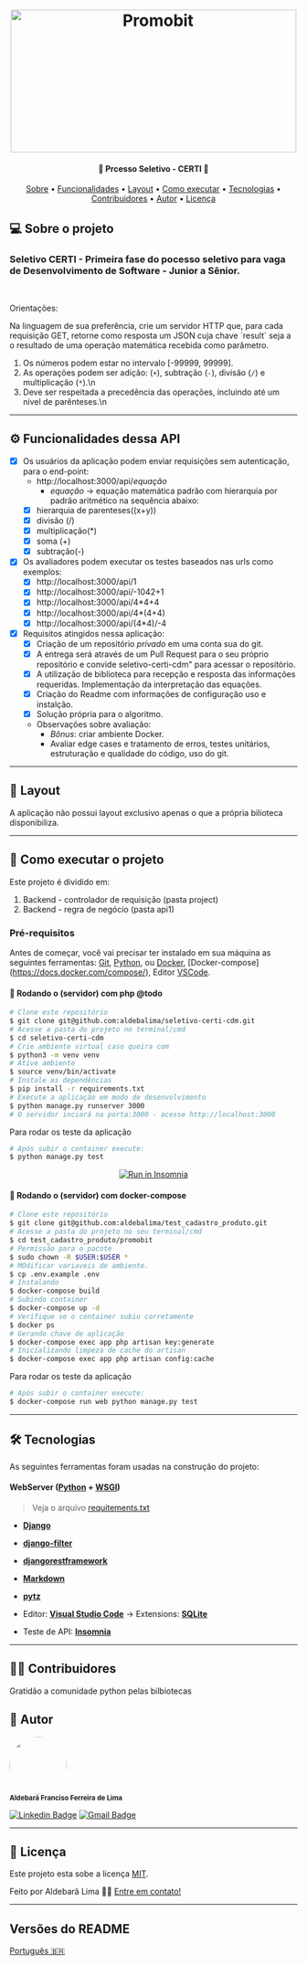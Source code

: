<h1 align="center">
    <img alt="Promobit"  width="500" height="250" title="#seletivo" src="./project/images/fundacao-certi-logo.svg" />
</h1>

<h4 align="center"> 
	🚧  Prcesso Seletivo - CERTI  🚧
</h4>

<p align="center">
 <a href="#-sobre-o-projeto">Sobre</a> •
 <a href="#-funcionalidades">Funcionalidades</a> •
 <a href="#-layout">Layout</a> • 
 <a href="#-como-executar-o-projeto">Como executar</a> • 
 <a href="#-tecnologias">Tecnologias</a> • 
 <a href="#-contribuidores">Contribuidores</a> • 
 <a href="#-autor">Autor</a> • 
 <a href="#user-content--licença">Licença</a>
</p>


## 💻 Sobre o projeto
<h3> Seletivo CERTI - Primeira fase do pocesso seletivo para vaga de Desenvolvimento de Software - Junior a Sênior.</h3> <br>
<p>Orientações:</p>
 <p>    Na linguagem de sua preferência, crie um servidor HTTP que, para cada requisição GET, retorne como resposta um JSON cuja chave `result` seja a o resultado de uma operação matemática recebida como parâmetro.</p>

 1. Os números podem estar no intervalo [-99999, 99999].
 2. As operações podem ser adição: (`+`), subtração (`-`), divisão (`/`) e multiplicação (`*`).\n
 3. Deve ser respeitada a precedência das operações, incluindo até um nível de parênteses.\n


---

## ⚙️ Funcionalidades dessa API
 
- [x] Os usuários da aplicação podem enviar requisições sem autenticação, para o end-point:
  - http://localhost:3000/api/*equação*
    - *equação* -> equação matemática padrão com hierarquia por padrão aritmético na sequência abaixo:
  - [x] hierarquia de parenteses(\(x+y\))
  - [x] divisão (/)
  - [x] multiplicação(*)
  - [x] soma (+)
  - [x] subtração(-)
 
- [x] Os avaliadores podem executar os testes baseados nas urls como exemplos:
  - [x] http://localhost:3000/api/1
  - [x] http://localhost:3000/api/-1042+1
  - [x] http://localhost:3000/api/4*4+4
  - [x] http://localhost:3000/api/4*\(4+4\)
  - [x] http://localhost:3000/api/\(4*4\)/-4

- [x] Requisitos atingidos nessa aplicação:
  - [x] Criação de um repositório *privado* em uma conta sua do git.
  - [x] A entrega será através de um Pull Request para o seu próprio repositório e convide seletivo-certi-cdm" para acessar o repositório.
  - [x] A utilização de biblioteca para recepção e resposta das informações requeridas. Implementação da interpretação das equações.
  - [x] Criação do Readme com informações de configuração uso e instalção.
  - [x] Solução própria para o algoritmo.
 
  - Observações sobre avaliação:
    - *Bônus*: criar ambiente Docker.
    -  Avaliar edge cases e tratamento de erros, testes unitários, estruturação e qualidade do código, uso do git.
---

## 🎨 Layout

A aplicação não possui layout exclusivo apenas o que a própria bilioteca disponibiliza.

---

## 🚀 Como executar o projeto

Este projeto é dividido em:
1. Backend - controlador de requisição (pasta project) 
2. Backend - regra de negócio (pasta api1)


### Pré-requisitos

Antes de começar, você vai precisar ter instalado em sua máquina as seguintes ferramentas:
[Git](https://git-scm.com),
[Python](https://www.python.org/doc/),
ou 
[Docker](https://docs.docker.com/engine/install/ubuntu/),
[Docker-compose] (https://docs.docker.com/compose/),
Editor [VSCode](https://code.visualstudio.com/).

#### 🎲 Rodando o (servidor) com php @todo
```bash
# Clone este repositório
$ git clone git@github.com:aldebalima/seletivo-certi-cdm.git
# Acesse a pasta do projeto no terminal/cmd
$ cd seletivo-certi-cdm
# Crie ambiente virtual caso queira com 
$ python3 -m venv venv
# Ative ambiente
$ source venv/bin/activate
# Instale as dependências
$ pip install -r requirements.txt
# Execute a aplicação em modo de desenvolvimento
$ python manage.py runserver 3000
# O servidor inciará na porta:3000 - acesse http://localhost:3000 
```

Para rodar os teste da aplicação

```bash
# Após subir o container execute:
$ python manage.py test
```

<p align="center">
  <a href="https://github.com:aldebalima/seletivo-certi-cdm.git/testes_Insomnia_2022-01-15.json" target="_blank"><img src="https://insomnia.rest/images/run.svg" alt="Run in Insomnia"></a>
</p>


#### 🧭  Rodando o (servidor) com docker-compose

```bash
# Clone este repositório
$ git clone git@github.com:aldebalima/test_cadastro_produto.git
# Acesse a pasta do projeto no seu terminal/cmd
$ cd test_cadastro_produto/promobit
# Permissão para o pacote
$ sudo chown -R $USER:$USER *
# MOdificar variaveis de ambiente.
$ cp .env.example .env
# Instalando 
$ docker-compose build
# Subindo container
$ docker-compose up -d
# Verifique se o container subiu corretamente
$ docker ps
# Gerando chave de aplicação
$ docker-compose exec app php artisan key:generate
# Inicializando limpeza de cache do artisan
$ docker-compose exec app php artisan config:cache
```

Para rodar os teste da aplicação

```bash
# Após subir o container execute:
$ docker-compose run web python manage.py test
```
---

## 🛠 Tecnologias

As seguintes ferramentas foram usadas na construção do projeto:

#### **WebServer**  ([Python](https://www.python.org/doc/)  +  [WSGI](https://docs.djangoproject.com/pt-br/3.0/howto/deployment/wsgi/))

> Veja o arquivo  [requitements.txt](https://github.com/aldebalima/seletivo-certi-cdm/requitements.txt)

-   **[Django](https://www.djangoproject.com/)**
-   **[django-filter](https://django-filter.readthedocs.io)**
-   **[djangorestframework](https://www.django-rest-framework.org)**
-   **[Markdown](https://python-markdown.github.io/)**
-   **[pytz](https://pypi.org/project/pytz/)**

-   Editor:  **[Visual Studio Code](https://code.visualstudio.com/)**  → Extensions:  **[SQLite](https://marketplace.visualstudio.com/items?itemName=alexcvzz.vscode-sqlite)**
-   Teste de API:  **[Insomnia](https://insomnia.rest/)**

---

## 👨‍💻 Contribuidores

  Gratidão a comunidade python pelas bilbiotecas

## 🦸 Autor


 <img style="border-radius: 50%;" src="https://avatars.githubusercontent.com/u/57299968?s=52&v=4" width="100px;" alt=""/>
 <br />
 <sub><b>Aldebarã Franciso Ferreira de Lima</b></sub>
 <br />

[![Linkedin Badge](https://img.shields.io/badge/-Aldebara-blue?style=flat-square&logo=Linkedin&logoColor=white&link=https://www.linkedin.com/in/aldebalima/)](https://www.linkedin.com/in/aldebalima/) 
[![Gmail Badge](https://img.shields.io/badge/-aldebalima@gmail.com-c14438?style=flat-square&logo=Gmail&logoColor=white&link=mailto:aldebalima@gmail.com)](mailto:aldebalima@gmail.com)

---

## 📝 Licença

Este projeto esta sobe a licença [MIT](./LICENSE).

Feito por Aldebarã Lima 👋🏽 [Entre em contato!](https://www.linkedin.com/in/aldebalima/)

---

##  Versões do README

[Português 🇧🇷](./README.md)  